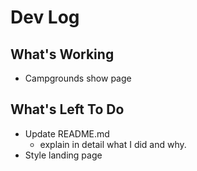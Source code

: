 # Dev Log


## What's Working
* Campgrounds show page


## What's Left To Do
* Update README.md
    - explain in detail what I did and why.
* Style landing page

